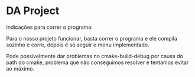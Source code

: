 # DA Project

Indicações para correr o programa:

Para o nosso projeto funcionar, basta correr o programa e ele compila sozinho e corre, depois é só seguir o menu implementado.

Pode possivelmente dar problemas no cmake-build-debug por causa do path do cmake, problema que não conseguimos resolver e tentamos evitar ao máximo.
